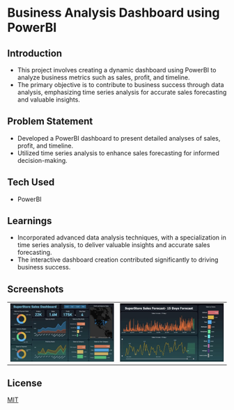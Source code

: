 # Business Analysis Dashboard using PowerBI

## Introduction
- This project involves creating a dynamic dashboard using PowerBI to analyze business metrics such as sales, profit, and timeline. 
- The primary objective is to contribute to business success through data analysis, emphasizing time series analysis for accurate sales forecasting and valuable insights.

## Problem Statement
- Developed a PowerBI dashboard to present detailed analyses of sales, profit, and timeline.
- Utilized time series analysis to enhance sales forecasting for informed decision-making.

## Tech Used
- PowerBI

## Learnings
- Incorporated advanced data analysis techniques, with a specialization in time series analysis, to deliver valuable insights and accurate sales forecasting.
- The interactive dashboard creation contributed significantly to driving business success.

## Screenshots

<table>
  <tr>
    <td><img src="gitImages/dashboard1.png" alt="Groupie" width="500"></td>
    <td><img src="gitImages/dashboard2.png" alt="SS1" width="500"></td>
  </tr>
</table>

## License
[MIT](https://choosealicense.com/licenses/mit/)